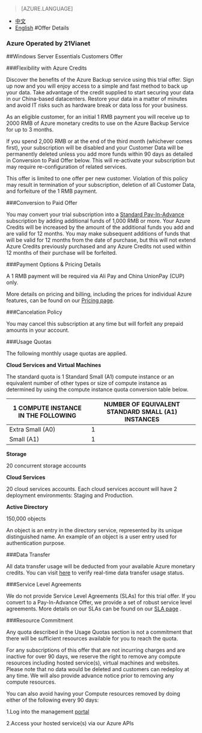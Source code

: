 <properties
	pageTitle="Offer Details | Azure"
    description="Offer Details - Windows Server Essentials Customers Offer"
    services=""
    documentationCenter=""
    authors=""
    manager=""
    editor=""
    tags=""/>

<tags ms.service="legal-en" ms.date="" wacn.date="" wacn.lang="en"/>

> [AZURE.LANGUAGE]
- [中文](/offers/ms-mc-azr-90p/)
- [English](/offers/ms-mc-azr-90p-en/)
#Offer Details

### Azure Operated by 21Vianet

##Windows Server Essentials Customers Offer 

###Flexibility with Azure Credits

Discover the benefits of the Azure Backup service using this trial offer. Sign up now and you will enjoy access to a simple and fast method to back up your data. Take advantage of the credit supplied to start securing your data in our China-based datacenters. Restore your data in a matter of minutes and avoid IT risks such as hardware break or data loss for your business. 

As an eligible customer, for an initial 1 RMB payment you will receive up to 2000 RMB of Azure monetary credits to use on the Azure Backup Service for up to 3 months.

If you spend 2,000 RMB or at the end of the third month (whichever comes first), your subscription will be disabled and your Customer Data will be permanently deleted unless you add more funds within 90 days as detailed in Conversion to Paid Offer below. This will re-activate your subscription but may require re-configuration of related services.

This offer is limited to one offer per new customer. Violation of this policy may result in termination of your subscription, deletion of all Customer Data, and forfeiture of the 1 RMB payment.

###Conversion to Paid Offer

You may convert your trial subscription into a [Standard Pay-In-Advance](/offers/ms-mc-arz-33p/) subscription by adding additional funds of 1,000 RMB or more. Your Azure Credits will be increased by the amount of the additional funds you add and are valid for 12 months. You may make subsequent additions of funds that will be valid for 12 months from the date of purchase, but this will not extend Azure Credits previously purchased and any Azure Credits not used within 12 months of their purchase will be forfeited.

###Payment Options & Pricing Details

A 1 RMB payment will be required via Ali Pay and China UnionPay (CUP) only.

More details on pricing and billing, including the prices for individual Azure features, can be found on our [Pricing page](/offers/ms-mc-arz-33p/).

###Cancelation Policy

You may cancel this subscription at any time but will forfeit any prepaid amounts in your account.

###Usage Quotas

The following monthly usage quotas are applied. 

**Cloud Services and Virtual Machines**

The standard quota is 1 Standard Small (A1) compute instance or an equivalent number of other types or size of compute instance as determined by using the compute instance quota conversion table below.


|1 COMPUTE INSTANCE IN THE FOLLOWING|NUMBER OF EQUIVALENT STANDARD SMALL (A1) INSTANCES|
|--------------|------------------|
|Extra Small (A0)| 1 |
|Small (A1)| 1 |

**Storage**

20 concurrent storage accounts

**Cloud Services**

20 cloud services accounts. Each cloud services account will have 2 deployment environments: Staging and Production.

**Active Directory**

150,000 objects

An object is an entry in the directory service, represented by its unique distinguished name. An example of an object is a user entry used for authentication purpose.

###Data Transfer

All data transfer usage will be deducted from your available Azure monetary credits. You can visit [here](https://account.windowsazure.cn/Subscriptions/) to verify real-time data transfer usage status.

###Service Level Agreements

We do not provide Service Level Agreements (SLAs) for this trial offer. If you convert to a Pay-In-Advance Offer, we provide a set of robust service level agreements. More details on our SLAs can be found on our [SLA page](/support/legal/sla/) . 

###Resource Commitment

Any quota described in the Usage Quotas section is not a commitment that there will be sufficient resources available for you to reach the quota.

For any subscriptions of this offer that are not incurring charges and are inactive for over 90 days, we reserve the right to remove any compute resources including hosted service(s), virtual machines and websites. Please note that no data would be deleted and customers can redeploy at any time. We will also provide advance notice prior to removing any compute resources.

You can also avoid having your Compute resources removed by doing either of the following every 90 days:

 1.Log into the management [portal](https://manage.windowsazure.cn/)
 
 2.Access your hosted service(s) via our Azure APIs
